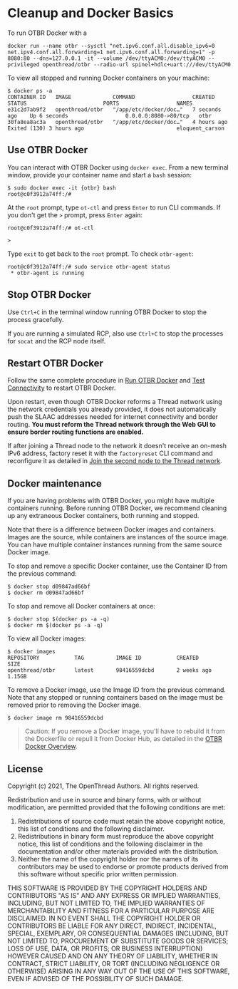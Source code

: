 # Cleanup and Docker Basics

To run OTBR Docker with a 

```
docker run --name otbr --sysctl "net.ipv6.conf.all.disable_ipv6=0 net.ipv4.conf.all.forwarding=1 net.ipv6.conf.all.forwarding=1" -p 8080:80 --dns=127.0.0.1 -it --volume /dev/ttyACM0:/dev/ttyACM0 --privileged openthread/otbr --radio-url spinel+hdlc+uart:///dev/ttyACM0
```

To view all stopped and running Docker containers on your machine:

```
$ docker ps -a
CONTAINER ID   IMAGE             COMMAND                  CREATED          STATUS                        PORTS                  NAMES
e31c2d7ab9f2   openthread/otbr   "/app/etc/docker/doc…"   7 seconds ago    Up 6 seconds                  0.0.0.0:8080->80/tcp   otbr
30fa8ea8ac3a   openthread/otbr   "/app/etc/docker/doc…"   4 hours ago      Exited (130) 3 hours ago                             eloquent_carson
```

## Use OTBR Docker

You can interact with OTBR Docker using `docker exec`. From a new terminal
window, provide your container name and start a `bash` session:

```
$ sudo docker exec -it {otbr} bash
root@c0f3912a74ff:/# 
```

At the `root` prompt, type `ot-ctl` and press `Enter` to run CLI commands.
If you don't get the `>` prompt, press `Enter` again:

```
root@c0f3912a74ff:/# ot-ctl
 
> 
```

Type `exit` to get back to the `root` prompt. To check `otbr-agent`:

```
root@c0f3912a74ff:/# sudo service otbr-agent status
 * otbr-agent is running
```

## Stop OTBR Docker

Use `Ctrl+C` in the terminal window running OTBR Docker to stop the process
gracefully.

If you are running a simulated RCP, also use `Ctrl+C` to stop the processes for
`socat` and the RCP node itself.

## Restart OTBR Docker

Follow the same complete procedure in [Run OTBR
Docker](../../../guides/border-router/docker/run.md) and [Test
Connectivity](../../../guides/border-router/docker/test-connectivity.md) to restart OTBR
Docker.

Upon restart, even though OTBR Docker reforms a Thread network using the network
credentials you already provided, it does not automatically push the SLAAC
addresses needed for internet connectivity and border routing. **You must reform
the Thread network through the Web GUI to ensure border routing functions are
enabled.**

If after joining a Thread node to the network it doesn't receive an on-mesh
IPv6 address, factory reset it with the `factoryreset` CLI command and
reconfigure it as detailed in [Join the second node to the Thread
network](../../../guides/border-router/docker/test-connectivity.md#join_the_second_node_to_the_thread_network).

## Docker maintenance

If you are having problems with OTBR Docker, you might have multiple containers
running. Before running OTBR Docker, we recommend cleaning up any extraneous
Docker containers, both running and stopped.

Note that there is a difference between Docker images and containers. Images are
the source, while containers are instances of the source image. You can have
multiple container instances running from the same source Docker image.

To stop and remove a specific Docker container, use the Container ID from the
previous command:

```
$ docker stop d09847ad66bf
$ docker rm d09847ad66bf
```

To stop and remove all Docker containers at once:

```
$ docker stop $(docker ps -a -q)
$ docker rm $(docker ps -a -q)
```

To view all Docker images:
```
$ docker images
REPOSITORY           TAG          IMAGE ID           CREATED           SIZE
openthread/otbr      latest       98416559dcbd       2 weeks ago       1.15GB
```

To remove a Docker image, use the Image ID from the previous command. Note that
any stopped or running containers based on the image must be removed prior to
removing the Docker image.

```
$ docker image rm 98416559dcbd
```

> Caution: If you remove a Docker image, you'll have to rebuild it from the
Dockerfile or repull it from Docker Hub, as detailed in the [OTBR Docker
Overview](../../../guides/border-router/docker/index.md).

## License

Copyright (c) 2021, The OpenThread Authors.
All rights reserved.

Redistribution and use in source and binary forms, with or without
modification, are permitted provided that the following conditions are met:
1. Redistributions of source code must retain the above copyright
   notice, this list of conditions and the following disclaimer.
2. Redistributions in binary form must reproduce the above copyright
   notice, this list of conditions and the following disclaimer in the
   documentation and/or other materials provided with the distribution.
3. Neither the name of the copyright holder nor the
   names of its contributors may be used to endorse or promote products
   derived from this software without specific prior written permission.

THIS SOFTWARE IS PROVIDED BY THE COPYRIGHT HOLDERS AND CONTRIBUTORS "AS IS"
AND ANY EXPRESS OR IMPLIED WARRANTIES, INCLUDING, BUT NOT LIMITED TO, THE
IMPLIED WARRANTIES OF MERCHANTABILITY AND FITNESS FOR A PARTICULAR PURPOSE
ARE DISCLAIMED. IN NO EVENT SHALL THE COPYRIGHT HOLDER OR CONTRIBUTORS BE
LIABLE FOR ANY DIRECT, INDIRECT, INCIDENTAL, SPECIAL, EXEMPLARY, OR
CONSEQUENTIAL DAMAGES (INCLUDING, BUT NOT LIMITED TO, PROCUREMENT OF
SUBSTITUTE GOODS OR SERVICES; LOSS OF USE, DATA, OR PROFITS; OR BUSINESS
INTERRUPTION) HOWEVER CAUSED AND ON ANY THEORY OF LIABILITY, WHETHER IN
CONTRACT, STRICT LIABILITY, OR TORT (INCLUDING NEGLIGENCE OR OTHERWISE)
ARISING IN ANY WAY OUT OF THE USE OF THIS SOFTWARE, EVEN IF ADVISED OF THE
POSSIBILITY OF SUCH DAMAGE.

